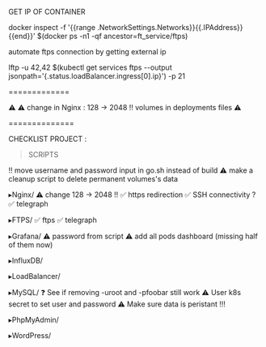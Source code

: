 
GET IP OF CONTAINER

docker inspect -f '{{range .NetworkSettings.Networks}}{{.IPAddress}}{{end}}' $(docker ps -n1 -qf ancestor=ft_service/ftps)

automate ftps connection by getting external ip

lftp -u 42,42 $(kubectl get services ftps --output jsonpath='{.status.loadBalancer.ingress[0].ip}') -p 21


=============

⚠️
⚠️		change in Nginx : 128 -> 2048 !!
		volumes in deployments files
⚠️

==============

CHECKLIST PROJECT :


> SCRIPTS

‼️	move username and password input in go.sh instead of build
⚠️	make a cleanup script to delete permanent volumes's data


▸Nginx/
⚠️	change 128 -> 2048 !!
✅	https redirection
✅	SSH connectivity ?
✅	telegraph

▸FTPS/
✅	ftps
✅	telegraph

▸Grafana/
⚠️	password from script
⚠️	add all pods dashboard (missing half of them now)

▸InfluxDB/


▸LoadBalancer/


▸MySQL/
❓	See if removing -uroot and -pfoobar still work
⚠️	User k8s secret to set user and password
⚠️	Make sure data is peristant !!!

▸PhpMyAdmin/


▸WordPress/

